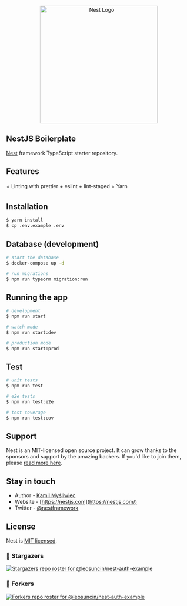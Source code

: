 <p align="center">
  <a href="http://nestjs.com/" target="blank"><img src="https://nestjs.com/img/logo_text.svg" width="320" alt="Nest Logo" /></a>
</p>

## NestJS Boilerplate

[Nest](https://github.com/nestjs/nest) framework TypeScript starter repository.

## Features

⭐ Linting with prettier + eslint + lint-staged
⭐ Yarn

## Installation

```bash
$ yarn install
$ cp .env.example .env
```

## Database (development)

```bash
# start the database
$ docker-compose up -d

# run migrations
$ npm run typeorm migration:run
```

## Running the app

```bash
# development
$ npm run start

# watch mode
$ npm run start:dev

# production mode
$ npm run start:prod
```

## Test

```bash
# unit tests
$ npm run test

# e2e tests
$ npm run test:e2e

# test coverage
$ npm run test:cov
```

## Support

Nest is an MIT-licensed open source project. It can grow thanks to the sponsors and support by the amazing backers. If you'd like to join them, please [read more here](https://docs.nestjs.com/support).

## Stay in touch

- Author - [Kamil Myśliwiec](https://kamilmysliwiec.com)
- Website - [https://nestjs.com](https://nestjs.com/)
- Twitter - [@nestframework](https://twitter.com/nestframework)

## License

Nest is [MIT licensed](LICENSE).

### :star2: Stargazers

[![Stargazers repo roster for @leosuncin/nest-auth-example](https://reporoster.com/stars/leosuncin/nest-auth-example)](https://github.com/leosuncin/nest-auth-example/stargazers)

### :fork_and_knife: Forkers

[![Forkers repo roster for @leosuncin/nest-auth-example](https://reporoster.com/forks/leosuncin/nest-auth-example)](https://github.com/leosuncin/nest-auth-example/network/members)
